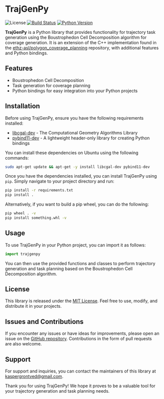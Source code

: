 # TrajGenPy

![License](https://img.shields.io/badge/license-MIT-blue.svg)
[![Build Status](https://github.com/kasperg3/polygon-coverage-planning/actions/workflows/test.yml/badge.svg)](https://github.com/kasperg3/polygon-coverage-planning/actions/workflows/test.yml)
[![Python Version](https://img.shields.io/badge/python-3.10%2B-blue.svg)](https://www.python.org/downloads/)

**TrajGenPy** is a Python library that provides functionality for trajectory task generation using the Boustrophedon Cell Decomposition algorithm for coverage generation. It is an extension of the C++ implementation found in the [ethz-asl/polygon_coverage_planning](https://github.com/ethz-asl/polygon_coverage_planning) repository, with additional features and Python bindings.

## Features

- Boustrophedon Cell Decomposition
- Task generation for coverage planning
- Python bindings for easy integration into your Python projects

## Installation

Before using TrajGenPy, ensure you have the following requirements installed:

- [libcgal-dev](https://www.cgal.org/) - The Computational Geometry Algorithms Library
- [pybind11-dev](https://pybind11.readthedocs.io/en/stable/) - A lightweight header-only library for creating Python bindings

You can install these dependencies on Ubuntu using the following commands:

```bash
sudo apt-get update && apt-get -y install libcgal-dev pybind11-dev
```

Once you have the dependencies installed, you can install TrajGenPy using `pip`. Simply navigate to your project directory and run:

```bash
pip install -r requirements.txt
pip install .
```

Alternatively, if you want to build a pip wheel, you can do the following:

```bash
pip wheel . -v
pip install something.whl -v
```

## Usage

To use TrajGenPy in your Python project, you can import it as follows:

```python
import trajgenpy
```

You can then use the provided functions and classes to perform trajectory generation and task planning based on the Boustrophedon Cell Decomposition algorithm.

## License

This library is released under the [MIT License](LICENSE). Feel free to use, modify, and distribute it in your projects.

## Issues and Contributions

If you encounter any issues or have ideas for improvements, please open an issue on the [GitHub repository](https://github.com/kasperg3/trajgenpy). Contributions in the form of pull requests are also welcome.

## Support

For support and inquiries, you can contact the maintainers of this library at [kaspergrontved@gmail.com](mailto:kaspergrontved@gmail.com).

Thank you for using TrajGenPy! We hope it proves to be a valuable tool for your trajectory generation and task planning needs.